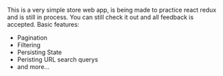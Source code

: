 This is a very simple store web app, is being made to practice react redux and is still in process. You can still check it out and all feedback is accepted.
Basic features:
- Pagination
- Filtering
- Persisting State
- Peristing URL search querys
- and more...
